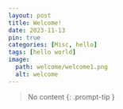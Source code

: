 ```yaml
---
layout: post
title: Welcome!
date: 2023-11-13
pin: true
categories: [Misc, hello]
tags: [hello world]
image:
  path: welcome/welcome1.png
  alt: welcome
---
```


> No content
{: .prompt-tip }